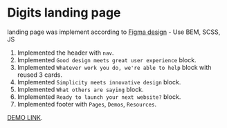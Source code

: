 # Digits landing page

landing page was implement according to [Figma design](<https://www.figma.com/file/yM9iS3NKeGOII5Bl7LOooG/Digits-Demo-%26-Preview-(Copy)?node-id=0%3A1>) - Use BEM, SCSS, JS

1. Implemented the header with `nav`.
2. Implemented `Good design meets great user experience` block.
3. Implemented `Whatever work you do, we're able to help` block with reused 3 cards.
4. Implemented `Simplicity meets innovative design` block.
5. Implemented `What others are saying` block.
6. Implemented `Ready to launch your next website?` block.
7. Implemented footer with `Pages`, `Demos`, `Resources`.

[DEMO LINK](https://Dmytryi-Bashlai.github.io/Digits/).
